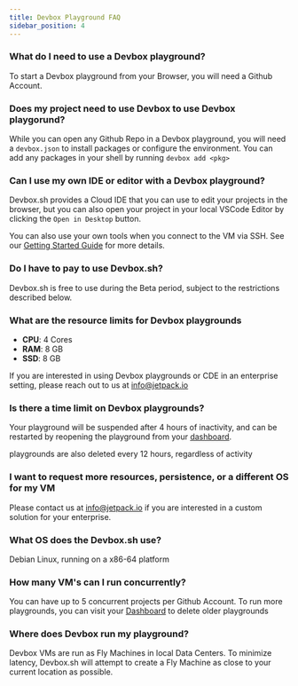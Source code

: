 ```yaml
---
title: Devbox Playground FAQ
sidebar_position: 4
---
```


### What do I need to use a Devbox playground?

To start a Devbox playground from your Browser, you will need a Github Account.

### Does my project need to use Devbox to use Devbox playgorund?

While you can open any Github Repo in a Devbox playground, you will need a `devbox.json` to install packages or configure the environment. You can add any packages in your shell by running `devbox add <pkg>`

### Can I use my own IDE or editor with a Devbox playground?

Devbox.sh provides a Cloud IDE that you can use to edit your projects in the browser, but you can also open your project in your local VSCode Editor by clicking the `Open in Desktop` button.

You can also use your own tools when you connect to the VM via SSH. See our [Getting Started Guide](index.mdx) for more details.

### Do I have to pay to use Devbox.sh?

Devbox.sh is free to use during the Beta period, subject to the restrictions described below.

### What are the resource limits for Devbox playgrounds

* **CPU**: 4 Cores
* **RAM**: 8 GB
* **SSD**: 8 GB

If you are interested in using Devbox playgrounds or CDE in an enterprise setting, please reach out to us at [info@jetpack.io](mailto://info@jetpack.io)

### Is there a time limit on Devbox playgrounds?

Your playground will be suspended after 4 hours of inactivity, and can be restarted by reopening the playground from your [dashboard](https://devbox.sh/app/projects).

playgrounds are also deleted every 12 hours, regardless of activity

### I want to request more resources, persistence, or a different OS for my VM

Please contact us at info@jetpack.io if you are interested in a custom solution for your enterprise.

### What OS does the Devbox.sh use?

Debian Linux, running on a x86-64 platform

### How many VM's can I run concurrently?

You can have up to 5 concurrent projects per Github Account. To run more playgrounds, you can visit your [Dashboard](https://devbox.sh/app/projects) to delete older playgrounds

### Where does Devbox run my playground?

Devbox VMs are run as Fly Machines in local Data Centers. To minimize latency, Devbox.sh will attempt to create a Fly Machine as close to your current location as possible.


